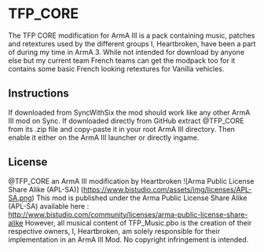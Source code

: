 # TFP_CORE
The TFP CORE modification for ArmA III is a pack containing music, patches and retextures used by the different groups I, Heartbroken, have been a part of during my time in ArmA 3. While not intended for download by anyone else but my current team French teams can get the modpack too for it contains some basic French looking retextures for Vanilla vehicles.

## Instructions
If downloaded from SyncWithSix the mod should work like any other ArmA III mod on Sync.
If downloaded directly from GitHub extract @TFP_CORE from its .zip file and copy-paste it in your root ArmA III directory. Then enable it either on the ArmA III launcher or directly ingame.

## License
@TFP_CORE an ArmA III modification by Heartbroken
![Arma Public License Share Alike (APL-SA)]
(https://www.bistudio.com/assets/img/licenses/APL-SA.png)
This mod is published under the Arma Public License Share Alike (APL-SA) available here : 
http://www.bistudio.com/community/licenses/arma-public-license-share-alike
However, all musical content of TFP_Music.pbo is the creation of their respective owners, I, Heartbroken, am solely responsible for their implementation in an ArmA III Mod. 
No copyright infringement is intended.